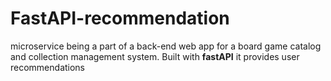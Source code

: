 ﻿# FastAPI-recommendation

microservice being a part of a back-end web app for a board game catalog and collection management system. Built with **fastAPI** it provides user recommendations 
